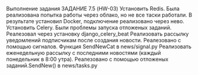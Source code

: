 Выполнение задания ЗАДАНИЕ 7.5 (HW-03)
Установить Redis. Была реализована попытка работы через облако, но не все таски работали. В результате установил Docker, подключение реализовано через нево.
Установить Celery. Были проблемы запуска отложеных заданий. Реалезовал через установку django_celery_beat
Реализовать рассылку уведомлений подписчикам после создания новости. Реалезовано с помощью сигналов. Функция SendNewCat в news/signal.py
Реализовать еженедельную рассылку с последними новостями (каждый понедельник в 8:00 утра). Реалезовано с помощью отложеных заданий.SendNew() в news/tasks.py
